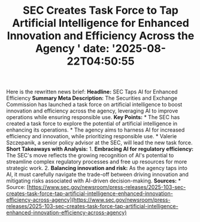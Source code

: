 ﻿---
title: "  SEC Creates Task Force to Tap Artificial Intelligence for Enhanced Innovation and Efficiency Across the Agency
'
date: '2025-08-22T04:50:55"
category: "Markets"
summary: ""
slug: "  sec creates task force to tap artificial intelligence for "
source_urls:
  - "https://www.sec.gov/newsroom/press-releases/2025-103-sec-creates-task-force-tap-artificial-intelligence-enhanced-innovation-efficiency-across-agency"
seo:
  title: "  SEC Creates Task Force to Tap Artificial Intelligence for Enhanced Innovation and Efficiency Across the Agency
 | Hash n Hedge'
  description: '"
  keywords: ["news", "markets", "brief"]
---
Here is the rewritten news brief:  **Headline:** SEC Taps AI for Enhanced Efficiency  **Summary Meta Description:** The Securities and Exchange Commission has launched a task force on artificial intelligence to boost innovation and efficiency across the agency, leveraging AI to improve operations while ensuring responsible use.  **Key Points:**  * The SEC has created a task force to explore the potential of artificial intelligence in enhancing its operations. * The agency aims to harness AI for increased efficiency and innovation, while prioritizing responsible use. * Valerie Szczepanik, a senior policy advisor at the SEC, will lead the new task force.  **Short Takeaways with Analysis:**  1. **Embracing AI for regulatory efficiency:** The SEC's move reflects the growing recognition of AI's potential to streamline complex regulatory processes and free up resources for more strategic work. 2. **Balancing innovation and risk:** As the agency taps into AI, it must carefully navigate the trade-off between driving innovation and mitigating risks associated with AI-driven decision-making.  **Sources:**  * Source: [https://www.sec.gov/newsroom/press-releases/2025-103-sec-creates-task-force-tap-artificial-intelligence-enhanced-innovation-efficiency-across-agency](https://www.sec.gov/newsroom/press-releases/2025-103-sec-creates-task-force-tap-artificial-intelligence-enhanced-innovation-efficiency-across-agency) 
